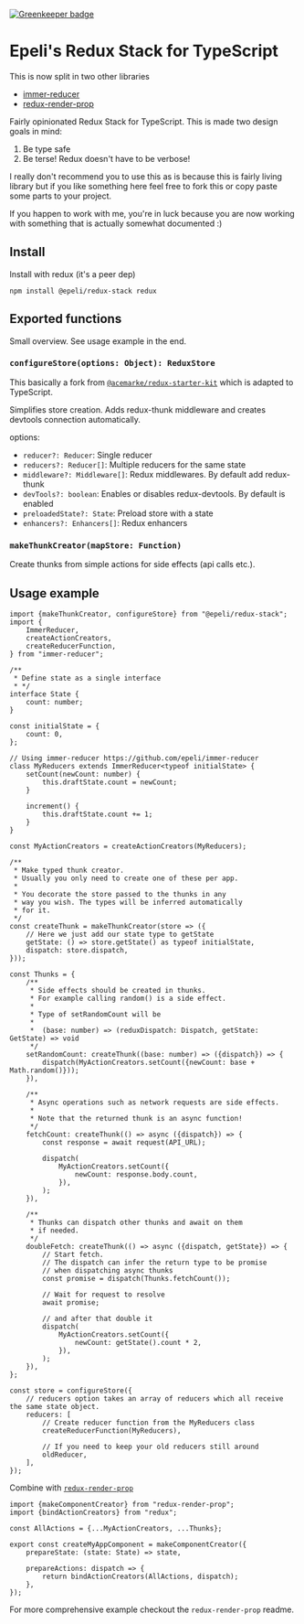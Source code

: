 [![Greenkeeper badge](https://badges.greenkeeper.io/epeli/redux-stack.svg)](https://greenkeeper.io/)

# Epeli's Redux Stack for TypeScript

This is now split in two other libraries

-   [immer-reducer](https://github.com/epeli/immer-reducer)
-   [redux-render-prop](https://github.com/epeli/redux-render-prop)

Fairly opinionated Redux Stack for TypeScript. This is made two design goals in mind:

1.  Be type safe
2.  Be terse! Redux doesn't have to be verbose!

I really don't recommend you to use this as is because this is fairly living library but if you like something here feel free to fork this or copy paste some parts to your project.

If you happen to work with me, you're in luck because you are now working with something that is actually somewhat documented :)

## Install

Install with redux (it's a peer dep)

    npm install @epeli/redux-stack redux

## Exported functions

Small overview. See usage example in the end.

### `configureStore(options: Object): ReduxStore`

This basically a fork from [`@acemarke/redux-starter-kit`][starter] which is adapted to TypeScript.

Simplifies store creation. Adds redux-thunk middleware and creates devtools connection automatically.

[starter]: https://github.com/markerikson/redux-starter-kit

options:

-   `reducer?: Reducer`: Single reducer
-   `reducers?: Reducer[]`: Multiple reducers for the same state
-   `middleware?: Middleware[]`: Redux middlewares. By default add redux-thunk
-   `devTools?: boolean`: Enables or disables redux-devtools. By default is enabled
-   `preloadedState?: State`: Preload store with a state
-   `enhancers?: Enhancers[]`: Redux enhancers

### `makeThunkCreator(mapStore: Function)`

Create thunks from simple actions for side effects (api calls etc.).

## Usage example

```tsx
import {makeThunkCreator, configureStore} from "@epeli/redux-stack";
import {
    ImmerReducer,
    createActionCreators,
    createReducerFunction,
} from "immer-reducer";

/**
 * Define state as a single interface
 * */
interface State {
    count: number;
}

const initialState = {
    count: 0,
};

// Using immer-reducer https://github.com/epeli/immer-reducer
class MyReducers extends ImmerReducer<typeof initialState> {
    setCount(newCount: number) {
        this.draftState.count = newCount;
    }

    increment() {
        this.draftState.count += 1;
    }
}

const MyActionCreators = createActionCreators(MyReducers);

/**
 * Make typed thunk creator.
 * Usually you only need to create one of these per app.
 *
 * You decorate the store passed to the thunks in any
 * way you wish. The types will be inferred automatically
 * for it.
 */
const createThunk = makeThunkCreator(store => ({
    // Here we just add our state type to getState
    getState: () => store.getState() as typeof initialState,
    dispatch: store.dispatch,
}));

const Thunks = {
    /**
     * Side effects should be created in thunks.
     * For example calling random() is a side effect.
     *
     * Type of setRandomCount will be
     *
     *  (base: number) => (reduxDispatch: Dispatch, getState: GetState) => void
     */
    setRandomCount: createThunk((base: number) => ({dispatch}) => {
        dispatch(MyActionCreators.setCount({newCount: base + Math.random()}));
    }),

    /**
     * Async operations such as network requests are side effects.
     *
     * Note that the returned thunk is an async function!
     */
    fetchCount: createThunk(() => async ({dispatch}) => {
        const response = await request(API_URL);

        dispatch(
            MyActionCreators.setCount({
                newCount: response.body.count,
            }),
        );
    }),

    /**
     * Thunks can dispatch other thunks and await on them
     * if needed.
     */
    doubleFetch: createThunk(() => async ({dispatch, getState}) => {
        // Start fetch.
        // The dispatch can infer the return type to be promise
        // when dispatching async thunks
        const promise = dispatch(Thunks.fetchCount());

        // Wait for request to resolve
        await promise;

        // and after that double it
        dispatch(
            MyActionCreators.setCount({
                newCount: getState().count * 2,
            }),
        );
    }),
};

const store = configureStore({
    // reducers option takes an array of reducers which all receive the same state object.
    reducers: [
        // Create reducer function from the MyReducers class
        createReducerFunction(MyReducers),

        // If you need to keep your old reducers still around
        oldReducer,
    ],
});
```

Combine with [`redux-render-prop`][rrp]

```tsx
import {makeComponentCreator} from "redux-render-prop";
import {bindActionCreators} from "redux";

const AllActions = {...MyActionCreators, ...Thunks};

export const createMyAppComponent = makeComponentCreator({
    prepareState: (state: State) => state,

    prepareActions: dispatch => {
        return bindActionCreators(AllActions, dispatch);
    },
});
```

For more comprehensive example checkout the `redux-render-prop` readme.

[rrp]: https://github.com/epeli/redux-render-prop
